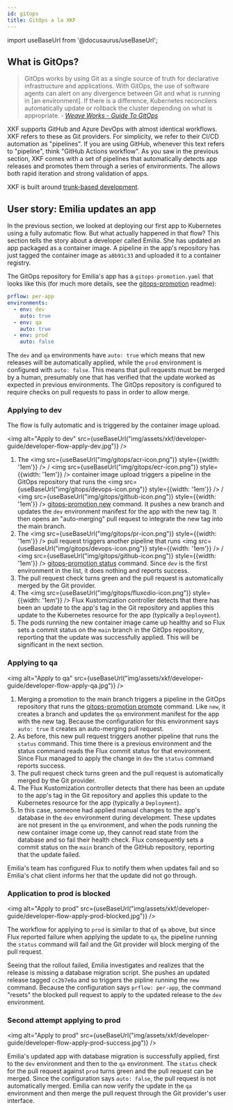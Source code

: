 ```yaml
---
id: gitops
title: GitOps a la XKF
---
```


import useBaseUrl from '@docusaurus/useBaseUrl';

## What is GitOps?

> GitOps works by using Git as a single source of truth for declarative infrastructure and applications. With GitOps, the use of software agents can alert on any divergence between Git and what is running in [an environment]. If there is a difference, Kubernetes reconcilers automatically update or rollback the cluster depending on what is appropriate. &dash; _[Weave Works - Guide To GitOps](https://www.weave.works/technologies/gitops/)_

XKF supports GitHub and Azure DevOps with almost identical workflows. XKF refers to these as Git providers. For simplicity, we refer to their CI/CD automation as "pipelines". If you are using GitHub, whenever this text refers to "pipeline", think "GitHub Actions workflow". As you saw in the previous section, XKF comes with a set of pipelines that automatically detects app releases and promotes them through a series of environments. The allows both rapid iteration and strong validation of apps.

XKF is built around [trunk-based development](https://trunkbaseddevelopment.com/).

## User story: Emilia updates an app

In the previous section, we looked at deploying our first app to Kubernetes using a fully automatic flow. But what actually happened in that flow? This section tells the story about a developer called Emilia. She has updated an app packaged as a container image. A pipeline in the app's repository has just tagged the container image as `a8b91c33` and uploaded it to a container registry.

The GitOps repository for Emilia's app has a `gitops-promotion.yaml` that looks like this (for much more details, see the [gitops-promotion](https://github.com/XenitAB/gitops-promotion) readme):

```yaml
prflow: per-app
environments:
  - env: dev
    auto: true
  - env: qa
    auto: true
  - env: prod
    auto: false
```

The `dev` and `qa` environments have `auto: true` which means that new releases will be automatically applied, while the `prod` environment is configured with `auto: false`. This means that pull requests must be merged by a human, presumably one that has verified that the update worked as expected in previous environments. The GitOps repository is configured to require checks on pull requests to pass in order to allow merge.

### Applying to dev

The flow is fully automatic and is triggered by the container image upload.

<img alt="Apply to dev" src={useBaseUrl("img/assets/xkf/developer-guide/developer-flow-apply-dev.jpg")} />

1. The <img src={useBaseUrl("img/gitops/acr-icon.png")} style={{width: '1em'}} /> / <img src={useBaseUrl("img/gitops/ecr-icon.png")} style={{width: '1em'}} /> container image upload triggers a pipeline in the GitOps repository that runs the <img src={useBaseUrl("img/gitops/devops-icon.png")} style={{width: '1em'}} /> / <img src={useBaseUrl("img/gitops/github-icon.png")} style={{width: '1em'}} /> [gitops-promotion new](https://github.com/XenitAB/gitops-promotion#gitops-promotion-new) command. It pushes a new branch and updates the `dev` environment manifest for the app with the new tag. It then opens an "auto-merging" pull request to integrate the new tag into the main branch.
1. The <img src={useBaseUrl("img/gitops/pr-icon.png")} style={{width: '1em'}} /> pull request triggers another pipeline that runs <img src={useBaseUrl("img/gitops/devops-icon.png")} style={{width: '1em'}} /> / <img src={useBaseUrl("img/gitops/github-icon.png")} style={{width: '1em'}} /> [gitops-promotion status](https://github.com/XenitAB/gitops-promotion#gitops-promotion-new) command. Since `dev` is the first environment in the list, it does nothing and reports success.
1. The pull request check turns green and the pull request is automatically merged by the Git provider.
1. The <img src={useBaseUrl("img/gitops/fluxcdio-icon.png")} style={{width: '1em'}} /> Flux Kustomization controller detects that there has been an update to the app's tag in the Git repository and applies this update to the Kubernetes resource for the app (typically a `Deployment`).
1. The pods running the new container image came up healthy and so Flux sets a commit status on the `main` branch in the GitOps repository, reporting that the update was successfully applied. This will be significant in the next section.

### Applying to qa

<img alt="Apply to qa" src={useBaseUrl("img/assets/xkf/developer-guide/developer-flow-apply-qa.jpg")} />

1. Merging a promotion to the main branch triggers a pipeline in the GitOps repository that runs the [gitops-promotion promote](https://github.com/XenitAB/gitops-promotion#gitops-promotion-promote) command. Like `new`, it creates a branch and updates the `qa` environment manifest for the app with the new tag. Because the configuration for this environment says `auto: true` it creates an auto-merging pull request.
1. As before, this new pull request triggers another pipeline that runs the `status` command. This time there is a previous environment and the status command reads the Flux commit status for that environment. Since Flux managed to apply the change in `dev` the `status` command reports success.
1. The pull request check turns green and the pull request is automatically merged by the Git provider.
1. The Flux Kustomization controller detects that there has been an update to the app's tag in the Git repository and applies this update to the Kubernetes resource for the app (typically a `Deployment`).
1. In this case, someone had applied manual changes to the app's database in the `dev` environment during development. These updates are not present in the `qa` environment, and when the pods running the new container image come up, they cannot read state from the database and so fail their health check. Flux consequently sets a commit status on the `main` branch of the GitHub repository, reporting that the update failed.

Emilia's team has configured Flux to notify them when updates fail and so Emilia's chat client informs her that the update did not go through.

### Application to prod is blocked

<img alt="Apply to prod" src={useBaseUrl("img/assets/xkf/developer-guide/developer-flow-apply-prod-blocked.jpg")} />

The workflow for applying to `prod` is similar to that of `qa` above, but since Flux reported failure when applying the update to `qa`, the pipeline running the `status` command will fail and the Git provider will block merging of the pull request.

Seeing that the rollout failed, Emilia investigates and realizes that the release is missing a database migration script. She pushes an updated release tagged `cc2b7e0a` and so triggers the pipline running the `new` command. Because the configuration says `prflow: per-app`, the command "resets" the blocked pull request to apply to the updated release to the `dev` environment.

### Second attempt applying to prod

<img alt="Apply to prod" src={useBaseUrl("img/assets/xkf/developer-guide/developer-flow-apply-prod-success.jpg")} />

Emilia's updated app with database migration is successfully applied, first to the `dev` environment and then to the `qa` environment. The `status` check for the pull request against `prod` turns green and the pull request can be merged. Since the configuration says `auto: false`, the pull request is not automatically merged. Emilia can now verify the update in the `qa` environment and then merge the pull request through the Git provider's user interface.
